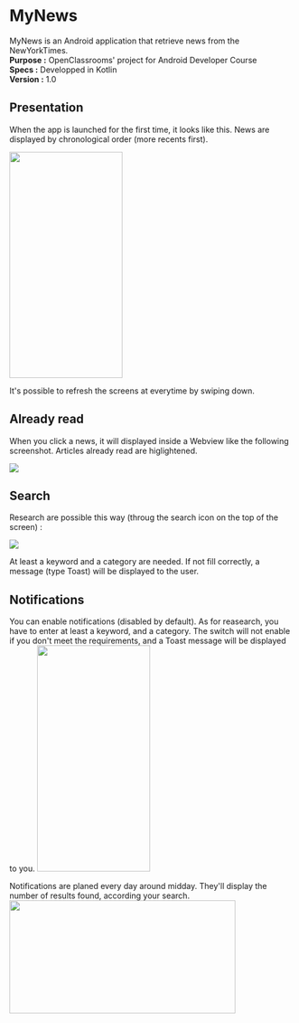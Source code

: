 # MyNews

MyNews is an Android application that retrieve news from the NewYorkTimes.  
**Purpose :** OpenClassrooms' project for Android Developer Course  
**Specs :** Developped in Kotlin  
**Version :** 1.0  


## Presentation

When the app is launched for the first time, it looks like this.
News are displayed by chronological order (more recents first).

<img src="https://i.imgur.com/G4USBkO.jpg" width="200" height="400" />

It's possible to refresh the screens at everytime by swiping down.

## Already read

When you click a news, it will displayed inside a Webview like the following screenshot.
Articles already read are higlightened.

<img src="https://i.imgur.com/bACc83n.png" />

## Search
Research are possible this way (throug the search icon on the top of the screen) :

<img src="https://i.imgur.com/mV8iaoL.png" />

At least a keyword and a category are needed. If not fill correctly, a message (type Toast) will be displayed to the user.

## Notifications
You can enable notifications (disabled by default). 
As for reasearch, you have to enter at least a keyword, and a category. The switch will not enable if you don't meet the requirements, and a Toast message will be displayed to you.
<img src="https://i.imgur.com/S1CbCjL.jpg" width="200" height="400" />

Notifications are planed every day around midday. They'll display the number of results found, according your search.
<img src="https://i.imgur.com/kBccYaT.png" width="400" height="200" />
